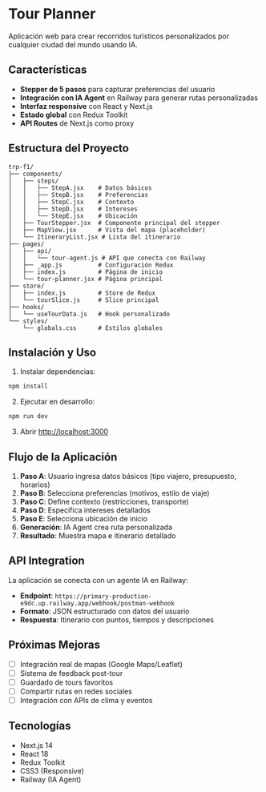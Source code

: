 # Tour Planner

Aplicación web para crear recorridos turísticos personalizados por cualquier ciudad del mundo usando IA.

## Características

- **Stepper de 5 pasos** para capturar preferencias del usuario
- **Integración con IA Agent** en Railway para generar rutas personalizadas
- **Interfaz responsive** con React y Next.js
- **Estado global** con Redux Toolkit
- **API Routes** de Next.js como proxy

## Estructura del Proyecto

```
trp-f1/
├── components/
│   ├── steps/
│   │   ├── StepA.jsx    # Datos básicos
│   │   ├── StepB.jsx    # Preferencias
│   │   ├── StepC.jsx    # Contexto
│   │   ├── StepD.jsx    # Intereses
│   │   └── StepE.jsx    # Ubicación
│   ├── TourStepper.jsx  # Componente principal del stepper
│   ├── MapView.jsx      # Vista del mapa (placeholder)
│   └── ItineraryList.jsx # Lista del itinerario
├── pages/
│   ├── api/
│   │   └── tour-agent.js # API que conecta con Railway
│   ├── _app.js          # Configuración Redux
│   ├── index.js         # Página de inicio
│   └── tour-planner.jsx # Página principal
├── store/
│   ├── index.js         # Store de Redux
│   └── tourSlice.js     # Slice principal
├── hooks/
│   └── useTourData.js   # Hook personalizado
└── styles/
    └── globals.css      # Estilos globales
```

## Instalación y Uso

1. Instalar dependencias:
```bash
npm install
```

2. Ejecutar en desarrollo:
```bash
npm run dev
```

3. Abrir [http://localhost:3000](http://localhost:3000)

## Flujo de la Aplicación

1. **Paso A**: Usuario ingresa datos básicos (tipo viajero, presupuesto, horarios)
2. **Paso B**: Selecciona preferencias (motivos, estilo de viaje)
3. **Paso C**: Define contexto (restricciones, transporte)
4. **Paso D**: Especifica intereses detallados
5. **Paso E**: Selecciona ubicación de inicio
6. **Generación**: IA Agent crea ruta personalizada
7. **Resultado**: Muestra mapa e itinerario detallado

## API Integration

La aplicación se conecta con un agente IA en Railway:
- **Endpoint**: `https://primary-production-e9dc.up.railway.app/webhook/postman-webhook`
- **Formato**: JSON estructurado con datos del usuario
- **Respuesta**: Itinerario con puntos, tiempos y descripciones

## Próximas Mejoras

- [ ] Integración real de mapas (Google Maps/Leaflet)
- [ ] Sistema de feedback post-tour
- [ ] Guardado de tours favoritos
- [ ] Compartir rutas en redes sociales
- [ ] Integración con APIs de clima y eventos

## Tecnologías

- Next.js 14
- React 18
- Redux Toolkit
- CSS3 (Responsive)
- Railway (IA Agent)